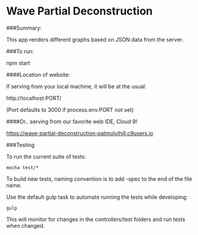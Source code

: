 # Wave Partial Deconstruction 

###Summary:

This app renders different graphs based on JSON data from the server.

###To run:

npm start


####Location of website:

If serving from your local machine, it will be at the usual:

http://localhost:PORT/

(Port defaults to 3000 if process.env.PORT not set)

####Or.. serving from our favorite web IDE, Cloud 9!

https://wave-partial-deconstruction-patmulvihill.c9users.io

###Testing 

To run the current suite of tests:

`mocha test/*`

To build new tests, naming convention is to add -spec to the end of the file name.

Use the default gulp task to automate running the tests while developing:

`gulp`

This will monitor for changes in the controllers/test folders and run tests when changed.


